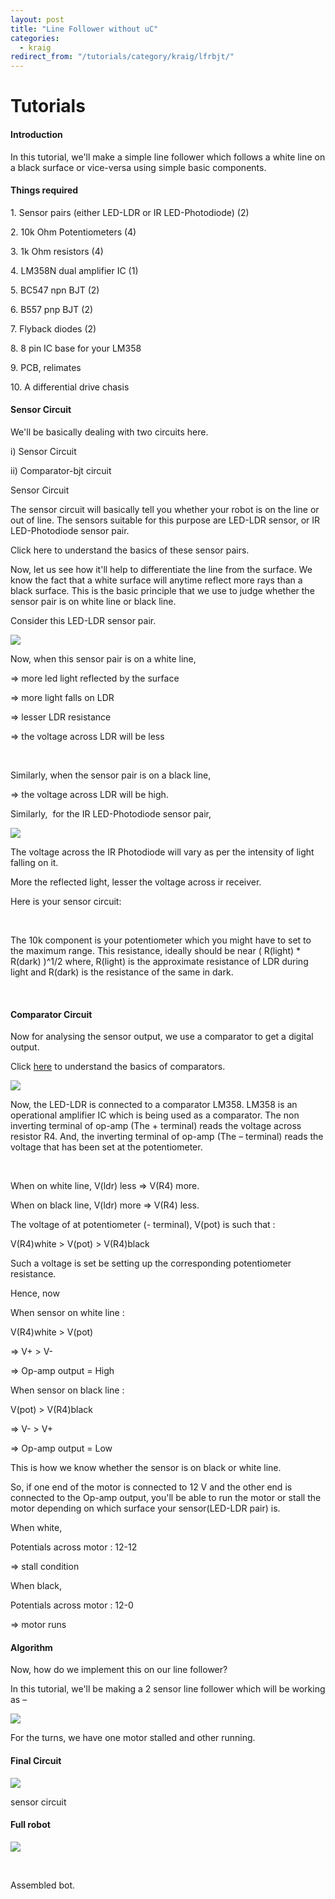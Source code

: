 ```yaml
---
layout: post
title: "Line Follower without uC"
categories:
  - kraig
redirect_from: "/tutorials/category/kraig/lfrbjt/"
---
```

# Tutorials

#### Introduction

In this tutorial, we'll make a simple line follower which follows a white line on a black surface or vice-versa using simple basic components.

#### Things required

1\. Sensor pairs (either LED-LDR or IR LED-Photodiode) (2)

2\. 10k Ohm Potentiometers (4)

3\. 1k Ohm resistors (4)

4\. LM358N dual amplifier IC (1)

5\. BC547 npn BJT (2)

6\. B557 pnp BJT (2)

7\. Flyback diodes (2)

8\. 8 pin IC base for your LM358

9\. PCB, relimates

10\. A differential drive chasis

#### Sensor Circuit

We'll be basically dealing with two circuits here.

i) Sensor Circuit

ii) Comparator-bjt circuit

Sensor Circuit

The sensor circuit will basically tell you whether your robot is on the line or out of line. The sensors suitable for this purpose are LED-LDR sensor, or IR LED-Photodiode sensor pair.

Click here to understand the basics of these sensor pairs.

Now, let us see how it'll help to differentiate the line from the surface. We know the fact that a white surface will anytime reflect more rays than a black surface. This is the basic principle that we use to judge whether the sensor pair is on white line or black line.

Consider this LED-LDR sensor pair.

![][1]

Now, when this sensor pair is on a white line,

=> more led light reflected by the surface

=> more light falls on LDR

=> lesser LDR resistance

=> the voltage across LDR will be less

 

Similarly, when the sensor pair is on a black line,

=> the voltage across LDR will be high.

Similarly,  for the IR LED-Photodiode sensor pair,

![][2]

The voltage across the IR Photodiode will vary as per the intensity of light falling on it.

More the reflected light, lesser the voltage across ir receiver.

Here is your sensor circuit:

 

The 10k component is your potentiometer which you might have to set to the maximum range. This resistance, ideally should be near ( R(light) * R(dark) )^1/2 where, R(light) is the approximate resistance of LDR during light and R(dark) is the resistance of the same in dark.

 

#### Comparator Circuit

Now for analysing the sensor output, we use a comparator to get a digital output.

Click [here][3] to understand the basics of comparators.

![][4]

Now, the LED-LDR is connected to a comparator LM358. LM358 is an operational amplifier IC which is being used as a comparator. The non inverting terminal of op-amp (The + terminal) reads the voltage across resistor R4. And, the inverting terminal of op-amp (The – terminal) reads the voltage that has been set at the potentiometer.

 

When on white line, V(ldr) less => V(R4) more.

When on black line, V(ldr) more => V(R4) less.

The voltage of at potentiometer (- terminal), V(pot) is such that :

V(R4)white > V(pot) > V(R4)black

Such a voltage is set be setting up the corresponding potentiometer resistance.

Hence, now

When sensor on white line :

V(R4)white > V(pot)

=> V+ > V-

=> Op-amp output = High

When sensor on black line :

V(pot) > V(R4)black

=> V- > V+

=> Op-amp output = Low

This is how we know whether the sensor is on black or white line.

So, if one end of the motor is connected to 12 V and the other end is connected to the Op-amp output, you'll be able to run the motor or stall the motor depending on which surface your sensor(LED-LDR pair) is.

When white,

Potentials across motor : 12-12

=> stall condition

When black,

Potentials across motor : 12-0

=> motor runs

#### Algorithm

Now, how do we implement this on our line follower?

In this tutorial, we'll be making a 2 sensor line follower which will be working as –

![][5]

For the turns, we have one motor stalled and other running.

#### Final Circuit

![][6]

sensor circuit

#### Full robot

![][7]

 

Assembled bot.

[1]: http://learning.media.mit.edu/projects/gogo/documents/images/light_reflective_LED_LDR.jpg
[2]: http://robotix.in/blog/wp-content/uploads/2013/09/sensor.jpg
[3]: http://www.robotix.in/tutorials/categ/kraig/kraig301
[4]: http://robotix.in/blog/wp-content/uploads/2013/09/op-amp-ckt.png
[5]: https://lh5.googleusercontent.com/zfYodcIU0p_agqyGhRL8KhCHwcPRy0UCw_B8Nc9Nqe30JjqVS-K5gsr1uIhjW7QCZzG409tO_7esb3mIhIzWCaC83fw7OtA7eY4qu6CEWaIyDgw8zf_RUns7
[6]: https://lh4.googleusercontent.com/jxjhp1PiCIgwMtBZan9maY-W6ZsAhxIOXfDPsPJOPFfh3_9rKYtEEwSPghnfkWu6b8H0TyA85ctsTMvVkLaaE2W_gjz1LnIRUD730fueKB7lTJ_jULQvFCnD
[7]: https://lh5.googleusercontent.com/edBlJrjfbW7IyJVrDQSvQ3SWhY9PlC-KioxenOhUpkYT8uT6FWWyoQ2SO8ZwjY_Jy711NYA6wVmKaH6DK2n8YTCh766AyENkvc_PYWJE9H2toIN3CjeBVZaK
